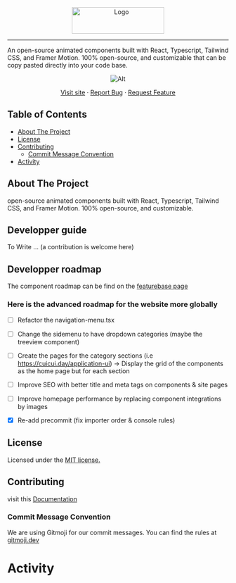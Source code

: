 <div align="center">
  <a href="https://github.com/damien-schneider/cuicui">


 <img src="https://github.com/damien-schneider/cuicui/blob/main/src/assets/logo/logo-large.png?raw=true" alt="Logo" width="210" height="60">
  </a>
  <!-- <h1 align="left">CuiCui - A high quality react copy paste components library</h1> -->
  <hr></hr>
  <p align="left">
   An open-source animated components built with React, Typescript, Tailwind CSS, and Framer Motion.
100% open-source, and customizable that can be copy pasted directly into your code base.
  </p>


![Alt](https://repobeats.axiom.co/api/embed/c72a9b3db3d7872f458beaa4db837cc58136ba99.svg "Repobeats analytics image")
<p>
   <a href="https://www.cuicui.day/">Visit site</a>
    ·
    <a href="https://github.com/damien-schneider/cuicui/issues">Report Bug</a>
    ·
    <a href="https://github.com/damien-schneider/cuicui/issues">Request Feature</a>
  </p>
</div>

## Table of Contents

- [About The Project](#about-the-project)
- [License](#license)
- [Contributing](#contributing)
  - [Commit Message Convention](#commit-message-convention)
- [Activity](#activity)

<!-- ABOUT THE PROJECT -->

## About The Project

 open-source animated components built with React, Typescript, Tailwind CSS, and Framer Motion.
100% open-source, and customizable.

## Developper guide

To Write ... (a contribution is welcome here)

## Developper roadmap

The component roadmap can be find on the [featurebase page](https://cuicui.featurebase.app/roadmap)

### Here is the advanced roadmap for the website more globally

- [ ] Refactor the navigation-menu.tsx
- [ ] Change the sidemenu to have dropdown categories (maybe the treeview component)
- [ ] Create the pages for the category sections (i.e https://cuicui.day/application-ui) -> Display the grid of the components as the home page but for each section
- [ ] Improve SEO with better title and meta tags on components & site pages
- [ ] Improve homepage performance by replacing component integrations by images
- [x] Re-add precommit (fix importer order & console rules)


## License

Licensed under the [MIT license.](https://github.com/damien-schneider/cuicui/blob/main/license.md)

## Contributing

visit this [Documentation](https://github.com/damien-schneider/cuicui/blob/main/contributing.md)

### Commit Message Convention

We are using Gitmoji for our commit messages. You can find the rules at [gitmoji.dev](https://gitmoji.dev/)

# Activity

